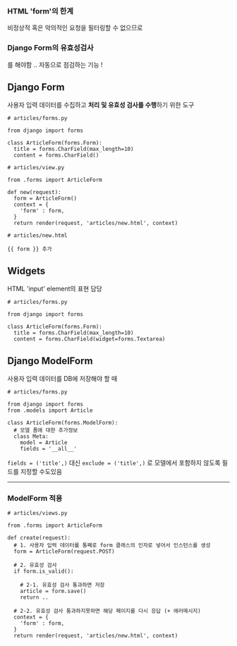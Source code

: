### HTML 'form'의 한계
비정상적 혹은 악의적인 요청을 필터링할 수 없으므로

### Django Form의 유효성검사
를 해야함 .. 자동으로 점검하는 기능 !

## Django Form
사용자 입력 데이터를 수집하고 **처리 및 유효성 검사를 수행**하기 위한 도구

```
# articles/forms.py

from django import forms

class ArticleForm(forms.Form):
  title = forms.CharField(max_length=10)
  content = forms.CharField()
```

```
# articles/view.py

from .forms import ArticleForm

def new(request):
  form = ArticleForm()
  context = {
    'form' : form,
  }
  return render(request, 'articles/new.html', context)
```
```
# articles/new.html

{{ form }} 추가
```

## Widgets
HTML 'input' element의 표현 담당
```
# articles/forms.py

from django import forms

class ArticleForm(forms.Form):
  title = forms.CharField(max_length=10)
  content = forms.CharField(widget=forms.Textarea)
```

## Django ModelForm
사용자 입력 데이터를 DB에 저장해야 할 때
```
# articles/forms.py

from django import forms
from .models import Article

class ArticleForm(forms.ModelForm):
  # 모델 폼에 대한 추가정보
  class Meta:
    model = Article
    fields = '__all__'
```

`fields = ('title',)` 대신 `exclude = ('title',)` 로 모델에서 포함하지 않도록 필드를 지정할 수도있음

---
### ModelForm 적용
```
# articles/views.py

from .forms import ArticleForm

def create(request):
  # 1. 사용자 입력 데이터를 통째로 form 클래스의 인자로 넣어서 인스턴스를 생성
  form = ArticleForm(request.POST)

  # 2. 유효성 검사
  if form.is_valid():

    # 2-1. 유효성 검사 통과하면 저장
    article = form.save()
    return ..

  # 2-2. 유효성 검사 통과하지못하면 해당 페이지를 다시 응답 (+ 에러메시지)
  context = {
    'form' : form,
  }
  return render(request, 'articles/new.html', context)

```